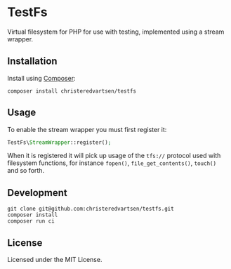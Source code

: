 # TestFs
Virtual filesystem for PHP for use with testing, implemented using a stream wrapper.

## Installation
Install using [Composer](https://getcomposer.org):

```
composer install christeredvartsen/testfs
```

## Usage
To enable the stream wrapper you must first register it:

```php
TestFs\StreamWrapper::register();
```

When it is registered it will pick up usage of the `tfs://` protocol used with filesystem functions, for instance `fopen()`, `file_get_contents()`, `touch()` and so forth.

## Development
```
git clone git@github.com:christeredvartsen/testfs.git
composer install
composer run ci
```

## License

Licensed under the MIT License.
